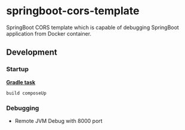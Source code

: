 # springboot-cors-template

SpringBoot CORS template which is capable of debugging SpringBoot application from Docker container.


## Development

### Startup

<b><u>Gradle task</u></b>
```
build composeUp
```

### Debugging

<ul>
    <li>Remote JVM Debug with 8000 port</li>
</ul>